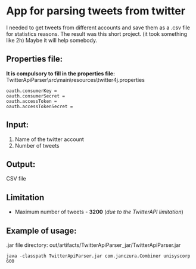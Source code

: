 # App for parsing tweets from twitter

I needed to get tweets from different accounts and save them as a .csv file for statistics reasons.
The result was this short project. (it took something like 2h) Maybe it will help somebody.

## Properties file:
**It is compulsory to fill in the properties file:** TwitterApiParser\src\main\resources\twitter4j.properties<br>
```
oauth.consumerKey =
oauth.consumerSecret =
oauth.accessToken =
oauth.accessTokenSecret =
```

## Input:
1. Name of the twitter account <br>
2. Number of tweets

## Output:
CSV file

## Limitation
* Maximum number of tweets - **3200** (*due to the TwitterAPI limitation*)


## Example of usage:
.jar file directory: out/artifacts/TwitterApiParser_jar/TwitterApiParser.jar
```
java -classpath TwitterApiParser.jar com.janczura.Combiner unisyscorp 600
```